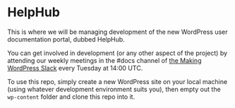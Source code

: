 # HelpHub

This is where we will be managing development of the new WordPress user documentation portal, dubbed HelpHub.

You can get involved in development (or any other aspect of the project) by attending our weekly meetings in the #docs channel of [the Making WordPress Slack](https://make.wordpress.org/chat/) every Tuesday at 14:00 UTC.

To use this repo, simply create a new WordPress site on your local machine (using whatever development environment suits you), then empty out the `wp-content` folder and clone this repo into it.
